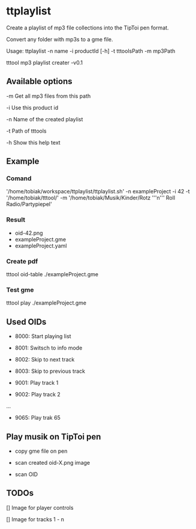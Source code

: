 # ttplaylist
Create a playlist of mp3 file collections into the TipToi pen format.

Convert any folder with mp3s to a gme file.


Usage: ttplaylist -n name -i productId [-h] -t tttoolsPath -m mp3Path

tttool mp3 playlist creater -v0.1

## Available options

  -m Get all mp3 files from this path

  -i Use this product id
  
  -n Name of the created playlist
  
  -t Path of tttools
  
  -h Show this help text
  
## Example

### Comand
'/home/tobiak/workspace/ttplaylist/ttplaylist.sh' -n exampleProject -i 42 -t '/home/tobiak/tttool/'
-m '/home/tobiak/Musik/Kinder/Rotz '\''n'\'' Roll Radio/Partypiepel' 

### Result

  - oid-42.png
  - exampleProject.gme
  - exampleProject.yaml

### Create pdf
tttool oid-table ./exampleProject.gme

### Test gme
tttool play ./exampleProject.gme

## Used OIDs

- 8000: Start playing list

- 8001: Switsch to info mode

- 8002: Skip to next track

- 8003: Skip to previous track

  

- 9001: Play track 1

- 9002: Play track 2

...

- 9065: Play trak 65

## Play musik on TipToi pen
- copy gme file on pen

- scan created oid-X.png image

- scan OID

## TODOs
[] Image for player controls

[] Image for tracks 1 - n
